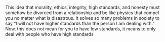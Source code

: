 This idea that morality, ethics, integrity, high standards, and honesty must somehow be divorced from a relationship and be like physics that compel you no matter what is disastrous. It solves so many problems in society to say “I will not have higher standards than the person I am dealing with.”
Now, this does not mean for you to have low standards, it means to only deal with people who have high standards
